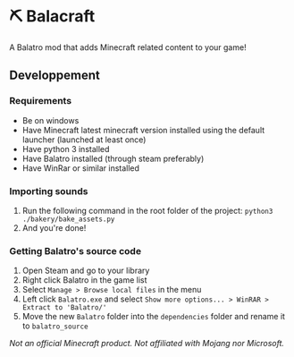 # ⛏️ Balacraft
A Balatro mod that adds Minecraft related content to your game!

## Developpement
### Requirements
- Be on windows
- Have Minecraft latest minecraft version installed using the default launcher (launched at least once)
- Have python 3 installed
- Have Balatro installed (through steam preferably)
- Have WinRar or similar installed

### Importing sounds
1. Run the following command in the root folder of the project: ```python3 ./bakery/bake_assets.py```
2. And you're done!

### Getting Balatro's source code
1. Open Steam and go to your library
2. Right click Balatro in the game list
3. Select `Manage > Browse local files` in the menu
4. Left click `Balatro.exe` and select `Show more options... > WinRAR > Extract to 'Balatro/'`
5. Move the new `Balatro` folder into the `dependencies` folder and rename it to `balatro_source`

*Not an official Minecraft product. Not affiliated with Mojang nor Microsoft.*
